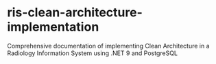 # ris-clean-architecture-implementation
Comprehensive documentation of implementing Clean Architecture in a Radiology Information System using .NET 9 and PostgreSQL
